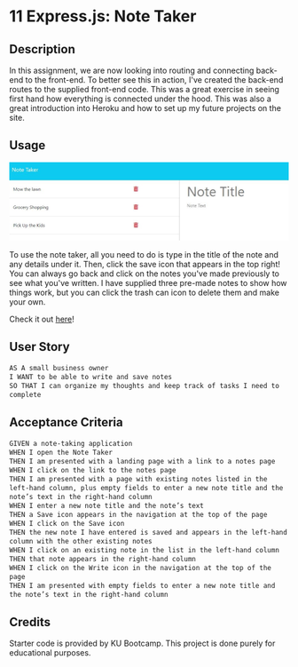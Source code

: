 # 11 Express.js: Note Taker

## Description
In this assignment, we are now looking into routing and connecting back-end to the front-end. To better see this in action, I've created
the back-end routes to the supplied front-end code. This was a great exercise in seeing first hand how everything is connected under the hood. This was also a great introduction into Heroku and how to set up my future projects on the site. 

## Usage


!['A blue nav bar at the top says 'note taker' up on the left hand side. Under it are three notes that say 'Mow Lawn', 'Grocery Shopping', and 'Pick Up Kids' with a trashcan icon next to each one. In the center there is big text that says 'Note Title' and 'Note Text' under it.' ](/Assets/notetaker.jpg)

To use the note taker, all you need to do is type in the title of the note and any details under it. Then, click the save icon that appears in the top right! You can always go back and click on the notes you've made previously to see what you've written. I have supplied three pre-made notes to show how things work, but you can click the trash can icon to delete them and make your own. 

Check it out <a href="https://allinone-notetaker.herokuapp.com/">here</a>!

## User Story

```
AS A small business owner
I WANT to be able to write and save notes
SO THAT I can organize my thoughts and keep track of tasks I need to complete
```


## Acceptance Criteria

```
GIVEN a note-taking application
WHEN I open the Note Taker
THEN I am presented with a landing page with a link to a notes page
WHEN I click on the link to the notes page
THEN I am presented with a page with existing notes listed in the left-hand column, plus empty fields to enter a new note title and the note’s text in the right-hand column
WHEN I enter a new note title and the note’s text
THEN a Save icon appears in the navigation at the top of the page
WHEN I click on the Save icon
THEN the new note I have entered is saved and appears in the left-hand column with the other existing notes
WHEN I click on an existing note in the list in the left-hand column
THEN that note appears in the right-hand column
WHEN I click on the Write icon in the navigation at the top of the page
THEN I am presented with empty fields to enter a new note title and the note’s text in the right-hand column
```


## Credits

Starter code is provided by KU Bootcamp. This project is done purely for educational purposes. 
